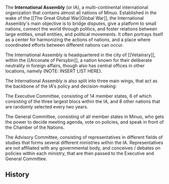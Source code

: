  The **International Assembly** (or IA), a multi-continental international organization that contains almost all nations of Minuo. Established in the wake of the [[The Great Global War|Global War]], the International Assembly's main objective is to bridge disputes, give a platform to small nations, connect the world through politics, and foster relations between large entities, small entities, and political movements. It often portrays itself as a center for harmonizing the actions of nations, and a place where coordinated efforts between different nations can occur. 
 
 The International Assembly is headquartered in the city of [[Vetainsry]], within the [[Arconate of Persybin]], a nation known for their deliberate neutrality in foreign affairs, though also has central offices in other locations, namely {NOTE: INSERT LIST HERE}. 
 
 The International Assembly is also split into three main wings, that act as the backbone of the IA's policy and decision-making: 
 
 The Executive Committee, consisting of 14 member states, 6 of which consisting of the three largest blocs within the IA, and 8 other nations that are randomly selected every two years. 

The General Committee, consisting of all member states in Minuo, who gets the power to decide meeting agenda, vote on policies, and speak in front of the Chamber of the Nations. 

The Advisory Committee, consisting of representatives in different fields of studies that forms several different ministries within the IA. Representatives are not affiliated with any governmental body, and conceives / debates on policies within each ministry, that are then passed to the Executive and General Committee. 
## History
